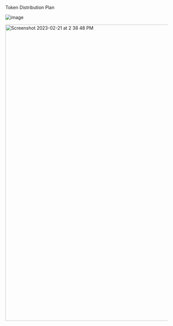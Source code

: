 Token Distribution Plan


![image](https://user-images.githubusercontent.com/125426726/220299084-1d9a0274-737a-4735-9ced-7fe8df2d0f30.png)


<img width="922" alt="Screenshot 2023-02-21 at 2 38 48 PM" src="https://user-images.githubusercontent.com/125426726/220299615-6c2e08d6-2ae8-40df-ab7e-a76a1c263ef0.png">
